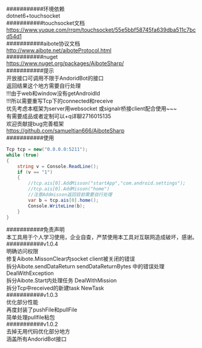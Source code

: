 ﻿﻿###########环境依赖  
dotnet6+touchsocket  
###########touchsocket文档  
https://www.yuque.com/rrqm/touchsocket/55e5bbf58745fa639dba511c7bcd54d1  
###########aibote协议文档  
http://www.aibote.net/aiboteProtocol.html  
###########nuget  
https://www.nuget.org/packages/AiboteSharp/  
###########提示  
开放接口可调用不限于AndoridBot的接口  
返回结果这个地方需要自行处理  
!!!由于web和window没有getAndroidId  
!!!所以需要重写Tcp下的connected和receive  
优先考虑本框架为server用websocket 或signalr桥接client配合使用~~~  
有需要成品或者定制可以+q详聊2716015135  
欢迎贡献提bug完善框架    
https://github.com/samueltian666/AiboteSharp  
###########使用  
```c#
Tcp tcp = new("0.0.0.0:5211");  
while (true)  
{  
    string v = Console.ReadLine();  
    if (v == "1")  
    {  
        //tcp.ais[0].AddMisson("startApp","com.android.settings");  
        //tcp.ais[0].AddMisson("home")  
        //注意Addmisson返回目前需要自行处理
        var b = tcp.ais[0].home();  
        Console.WriteLine(b);
    }  
}  
```
###########免责声明  
本工具用于个人学习使用，企业自查，严禁使用本工具对互联网造成破坏，感谢。  
###########v1.0.4  
明确访问权限  
修复Aibote.MissonClear内socket client被关闭的错误  
拆分Aibote.sendDataReturn sendDataReturnBytes 中的错误处理 DealWithException  
拆分Aibote.Start内处理任务 DealWithMission  
拆分Tcp中received的新建task   NewTask  
###########v1.0.3  
优化部分性能  
再度封装了pushFile和pullFile  
简单处理pullfile粘包  
###########v1.0.2  
去掉无用代码优化部分地方  
涵盖所有AndoridBot接口  
